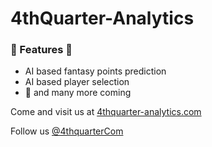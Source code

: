 # 4thQuarter-Analytics

### 🌟 Features 🌟
  - AI based fantasy points prediction
  - AI based player selection
  - 🌈 and many more coming 

Come and visit us at [4thquarter-analytics.com ](http://4thquarter-analytics.com)

Follow us [@4thquarterCom ](https://twitter.com/4thquarterCom)
